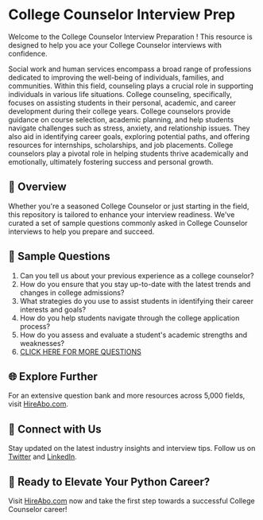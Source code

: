 # College Counselor Interview Prep

Welcome to the College Counselor Interview Preparation ! This resource is designed to help you ace your College Counselor interviews with confidence.

Social work and human services encompass a broad range of professions dedicated to improving the well-being of individuals, families, and communities. Within this field, counseling plays a crucial role in supporting individuals in various life situations. College counseling, specifically, focuses on assisting students in their personal, academic, and career development during their college years. College counselors provide guidance on course selection, academic planning, and help students navigate challenges such as stress, anxiety, and relationship issues. They also aid in identifying career goals, exploring potential paths, and offering resources for internships, scholarships, and job placements. College counselors play a pivotal role in helping students thrive academically and emotionally, ultimately fostering success and personal growth.

## 🚀 Overview

Whether you're a seasoned College Counselor or just starting in the field, this repository is tailored to enhance your interview readiness. We've curated a set of sample questions commonly asked in College Counselor interviews to help you prepare and succeed.

## 📝 Sample Questions

1. Can you tell us about your previous experience as a college counselor?
2. How do you ensure that you stay up-to-date with the latest trends and changes in college admissions?
3. What strategies do you use to assist students in identifying their career interests and goals?
4. How do you help students navigate through the college application process?
5. How do you assess and evaluate a student's academic strengths and weaknesses?
6. [CLICK HERE FOR MORE QUESTIONS](https://hireabo.com/job/13_1_13/College%20Counselor)

## 🌐 Explore Further

For an extensive question bank and more resources across 5,000 fields, visit [HireAbo.com](https://www.hireabo.com).

## 📱 Connect with Us

Stay updated on the latest industry insights and interview tips. Follow us on [Twitter](https://twitter.com/hireabo) and [LinkedIn](https://www.linkedin.com/in/hire-abo-3609972a8/).

## 🚀 Ready to Elevate Your Python Career?

Visit [HireAbo.com](https://www.hireabo.com) now and take the first step towards a successful College Counselor career!